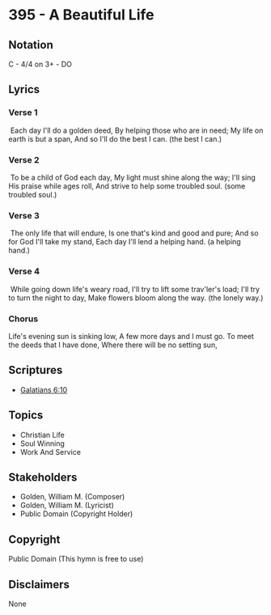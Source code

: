 # 395 - A Beautiful Life

## Notation

C - 4/4 on 3+ - DO

## Lyrics

### Verse 1

 Each day I'll do a golden deed, By helping those who are in need; My life on earth is but a span, And so I'll do the best I can. (the best I can.) 

### Verse 2

 To be a child of God each day, My light must shine along the way; I'll sing His praise while ages roll, And strive to help some troubled soul. (some troubled soul.)

### Verse 3

 The only life that will endure, Is one that's kind and good and pure; And so for God I'll take my stand, Each day I'll lend a helping hand. (a helping hand.)

### Verse 4

 While going down life's weary road, I'll try to lift some trav'ler's load; I'll try to turn the night to day, Make flowers bloom along the way. (the lonely way.) 

### Chorus

Life's evening sun is sinking low, A few more days and I must go. To meet the deeds that I have done, Where there will be no setting sun, 


## Scriptures

- [Galatians 6:10](https://www.biblegateway.com/passage/?search=Galatians%206%3A10)

## Topics

- Christian Life
- Soul Winning
- Work And Service

## Stakeholders

- Golden, William M. (Composer)
- Golden, William M. (Lyricist)
- Public Domain (Copyright Holder)

## Copyright

Public Domain
(This hymn is free to use)

## Disclaimers

None

